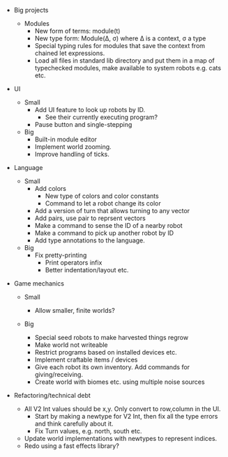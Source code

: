 - Big projects
    - Modules
        - New form of terms: module(t)
        - New type form: Module(Δ, σ) where Δ is a context, σ a type
        - Special typing rules for modules that save the context from
          chained let expressions.
        - Load all files in standard lib directory and put them in a map
          of typechecked modules, make available to system robots
          e.g. cats etc.

- UI
    - Small
        - Add UI feature to look up robots by ID.
            - See their currently executing program?
        - Pause button and single-stepping
    - Big
        - Built-in module editor
        - Implement world zooming.
        - Improve handling of ticks.

- Language
    - Small
        - Add colors
            - New type of colors and color constants
            - Command to let a robot change its color
        - Add a version of turn that allows turning to any vector
        - Add pairs, use pair to reprsent vectors
        - Make a command to sense the ID of a nearby robot
        - Make a command to pick up another robot by ID
        - Add type annotations to the language.
    - Big
        - Fix pretty-printing
            - Print operators infix
            - Better indentation/layout etc.

- Game mechanics
    - Small
        - Allow smaller, finite worlds?

    - Big
        - Special seed robots to make harvested things regrow
        - Make world not writeable
        - Restrict programs based on installed devices etc.
        - Implement craftable items / devices
        - Give each robot its own inventory.  Add commands for giving/receiving.
        - Create world with biomes etc. using multiple noise sources

- Refactoring/technical debt
    - All V2 Int values should be x,y.  Only convert to row,column in
      the UI.
        - Start by making a newtype for V2 Int, then fix all the type
          errors and think carefully about it.
        - Fix Turn values, e.g. north, south etc.
    - Update world implementations with newtypes to represent indices.
    - Redo using a fast effects library?
